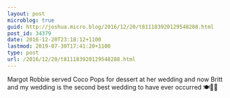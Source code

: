 ```yaml
---
layout: post
microblog: true
guid: http://joshua.micro.blog/2016/12/20/t811183920129548288.html
post_id: 34379
date: 2016-12-20T23:18:12+1100
lastmod: 2019-07-30T17:41:20+1100
type: post
url: /2016/12/20/t811183920129548288.html
---
```

Margot Robbie served Coco Pops for dessert at her wedding and now Britt and my wedding is the second best wedding to have ever occurred 🍽👏🏻
